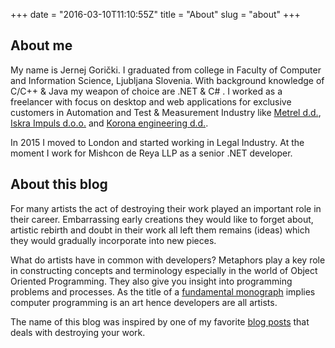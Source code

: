 +++
date = "2016-03-10T11:10:55Z"
title = "About"
slug = "about"
+++
## About me

My name is Jernej Gorički. I graduated from college in Faculty of Computer and Information Science, Ljubljana Slovenia. With background knowledge of C/C++ & Java my weapon of choice are .NET & C# . I worked as a freelancer with focus on desktop and web applications for exclusive customers in Automation and Test & Measurement Industry like [Metrel d.d.](http://www.metrel.si/), [Iskra Impuls d.o.o.](http://www.iskraimpuls.si/en/) and [Korona engineering d.d.](http://www.korona.si/en/).

In 2015 I moved to London and started working in Legal Industry. At the moment I work for Mishcon de Reya LLP as a senior .NET developer.

## About this blog

For many artists the act of destroying their work played an important role in their career. Embarrassing early creations they would like to forget about, artistic rebirth and doubt in their work all left them remains (ideas) which they would gradually incorporate into new pieces.

What do artists have in common with developers? Metaphors play a key role in constructing concepts and terminology especially in the world of Object Oriented Programming. They also give you insight into programming problems and processes. As the title of a [fundamental monograph](https://en.wikipedia.org/wiki/The_Art_of_Computer_Programming) implies computer programming is an art hence developers are all artists.

The name of this blog was inspired by one of my favorite [blog posts](http://elegantcode.com/2010/06/06/the-best-code-you-will-ever-write/) that deals with destroying your work.




